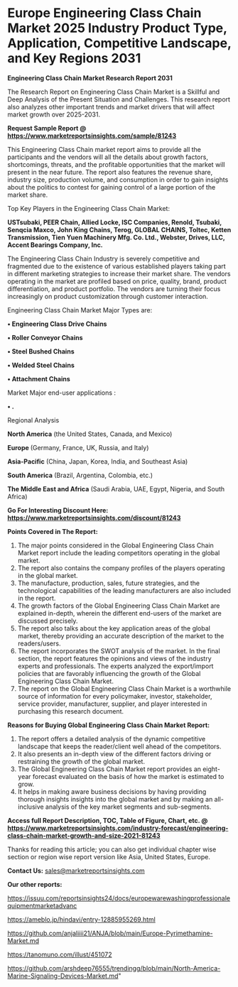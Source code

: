 # Europe Engineering Class Chain Market 2025 Industry Product Type, Application, Competitive Landscape, and Key Regions 2031

<strong>Engineering Class Chain Market Research Report 2031</strong>

The Research Report on Engineering Class Chain Market is a Skillful and Deep Analysis of the Present Situation and Challenges. This research report also analyzes other important trends and market drivers that will affect market growth over 2025-2031.

<strong>Request Sample Report @ <a href=https://www.marketreportsinsights.com/sample/81243>https://www.marketreportsinsights.com/sample/81243</a></strong>

This Engineering Class Chain market report aims to provide all the participants and the vendors will all the details about growth factors, shortcomings, threats, and the profitable opportunities that the market will present in the near future. The report also features the revenue share, industry size, production volume, and consumption in order to gain insights about the politics to contest for gaining control of a large portion of the market share.

Top Key Players in the Engineering Class Chain Market:

<strong>USTsubaki, PEER Chain, Allied Locke, ISC Companies, Renold, Tsubaki, Senqcia Maxco, John King Chains, Terog, GLOBAL CHAINS, Toltec, Ketten Transmission, Tien Yuen Machinery Mfg. Co. Ltd., Webster, Drives, LLC, Accent Bearings Company, Inc.</strong>

The Engineering Class Chain Industry is severely competitive and fragmented due to the existence of various established players taking part in different marketing strategies to increase their market share. The vendors operating in the market are profiled based on price, quality, brand, product differentiation, and product portfolio. The vendors are turning their focus increasingly on product customization through customer interaction.

Engineering Class Chain Market Major Types are:

<strong>• Engineering Class Drive Chains

• Roller Conveyor Chains

• Steel Bushed Chains

• Welded Steel Chains

• Attachment Chains</strong>

Market Major end-user applications :

<strong>• .</strong>

Regional Analysis

</u><strong><b>North America</b></strong> (the United States, Canada, and Mexico)

<strong><b>Europe </b></strong>(Germany, France, UK, Russia, and Italy)

<strong><b>Asia-Pacific</b></strong> (China, Japan, Korea, India, and Southeast Asia)

<strong><b>South America</b></strong> (Brazil, Argentina, Colombia, etc.)

<strong><b>The Middle East and Africa</b></strong> (Saudi Arabia, UAE, Egypt, Nigeria, and South Africa)

<strong>Go For Interesting Discount Here: <a href=https://www.marketreportsinsights.com/discount/81243>https://www.marketreportsinsights.com/discount/81243</a></strong>

<strong>Points Covered in The Report:</strong>
<ol>
  <li>The major points considered in the Global Engineering Class Chain Market report include the leading competitors operating in the global market.</li>
  <li>The report also contains the company profiles of the players operating in the global market.</li>
  <li>The manufacture, production, sales, future strategies, and the technological capabilities of the leading manufacturers are also included in the report.</li>
  <li>The growth factors of the Global Engineering Class Chain Market are explained in-depth, wherein the different end-users of the market are discussed precisely.</li>
  <li>The report also talks about the key application areas of the global market, thereby providing an accurate description of the market to the readers/users.</li>
  <li>The report incorporates the SWOT analysis of the market. In the final section, the report features the opinions and views of the industry experts and professionals. The experts analyzed the export/import policies that are favorably influencing the growth of the Global Engineering Class Chain Market.</li>
  <li>The report on the Global Engineering Class Chain Market is a worthwhile source of information for every policymaker, investor, stakeholder, service provider, manufacturer, supplier, and player interested in purchasing this research document.</li>
</ol>
<strong>Reasons for Buying Global Engineering Class Chain Market Report:</strong>

<ol>
  <li>The report offers a detailed analysis of the dynamic competitive landscape that keeps the reader/client well ahead of the competitors.</li>
  <li>It also presents an in-depth view of the different factors driving or restraining the growth of the global market.</li>
  <li>The Global Engineering Class Chain Market report provides an eight-year forecast evaluated on the basis of how the market is estimated to grow.</li>
  <li>It helps in making aware business decisions by having providing thorough insights insights into the global market and by making an all-inclusive analysis of the key market segments and sub-segments.</li>
</ol>
<strong>Access full Report Description, TOC, Table of Figure, Chart, etc. @ <a href=https://www.marketreportsinsights.com/industry-forecast/engineering-class-chain-market-growth-and-size-2021-81243>https://www.marketreportsinsights.com/industry-forecast/engineering-class-chain-market-growth-and-size-2021-81243</a></strong>


Thanks for reading this article; you can also get individual chapter wise section or region wise report version like Asia, United States, Europe.

<strong>Contact Us:</strong>
sales@marketreportsinsights.com

<strong>Our other reports:</strong>

<a href=https://issuu.com/reportsinsights24/docs/europewarewashingprofessionalequipmentmarketadvanc>https://issuu.com/reportsinsights24/docs/europewarewashingprofessionalequipmentmarketadvanc</a>

<a href=https://ameblo.jp/hindavi/entry-12885955269.html>https://ameblo.jp/hindavi/entry-12885955269.html</a>

<a href=https://github.com/anjaliiii21/ANJA/blob/main/Europe-Pyrimethamine-Market.md>https://github.com/anjaliiii21/ANJA/blob/main/Europe-Pyrimethamine-Market.md</a>

<a href=https://tanomuno.com/illust/451072>https://tanomuno.com/illust/451072</a>

<a href=https://github.com/arshdeep76555/trendingg/blob/main/North-America-Marine-Signaling-Devices-Market.md>https://github.com/arshdeep76555/trendingg/blob/main/North-America-Marine-Signaling-Devices-Market.md</a>"
